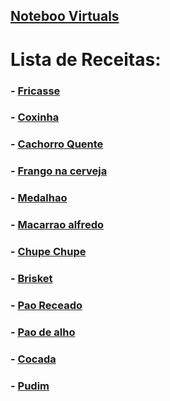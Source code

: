 ## <a href="index.md" >Noteboo Virtuals</a>

# Lista de Receitas:

### - <a href="Receitas/Fricasse.md" >Fricasse</a>
### - <a href="Receitas/Coxinha.md" >Coxinha</a>
### - <a href="Receitas/Cachoro_Quente.md" >Cachorro Quente</a>
### - <a href="Receitas/Frango_na_Cerveja.md" >Frango na cerveja</a>
### - <a href="Receitas/Medalhao.md" >Medalhao</a>
### - <a href="Receitas/Macarrao_Alfredo.md" >Macarrao alfredo</a>
### - <a href="Receitas/Chupe_Chupe.md" >Chupe Chupe</a>
### - <a href="Receitas/Brisket.md" >Brisket</a>
### - <a href="Receitas/Pao_Receado.md" >Pao Receado</a>
### - <a href="Receitas/Pao_de_Alho.md" >Pao de alho</a>
### - <a href="Receitas/Cocada.md" >Cocada</a>
### - <a href="Receitas/Pudim.md" >Pudim</a>